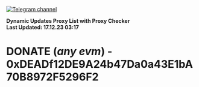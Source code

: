 [![Telegram channel](https://img.shields.io/endpoint?url=https://runkit.io/damiankrawczyk/telegram-badge/branches/master?url=https://t.me/n4z4v0d)](https://t.me/n4z4v0d) 

**Dynamic Updates Proxy List with Proxy Checker**  
**Last Updated: 17.12.23 03:17**

# DONATE (_any evm_) - 0xDEADf12DE9A24b47Da0a43E1bA70B8972F5296F2
